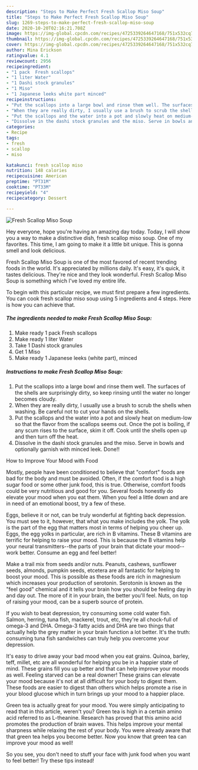 ```yaml
---
description: "Steps to Make Perfect Fresh Scallop Miso Soup"
title: "Steps to Make Perfect Fresh Scallop Miso Soup"
slug: 1269-steps-to-make-perfect-fresh-scallop-miso-soup
date: 2020-10-20T02:16:21.708Z
image: https://img-global.cpcdn.com/recipes/4725339264647168/751x532cq70/fresh-scallop-miso-soup-recipe-main-photo.jpg
thumbnail: https://img-global.cpcdn.com/recipes/4725339264647168/751x532cq70/fresh-scallop-miso-soup-recipe-main-photo.jpg
cover: https://img-global.cpcdn.com/recipes/4725339264647168/751x532cq70/fresh-scallop-miso-soup-recipe-main-photo.jpg
author: Mina Erickson
ratingvalue: 4.1
reviewcount: 2956
recipeingredient:
- "1 pack  Fresh scallops"
- "1 liter Water"
- "1 Dashi stock granules"
- "1 Miso"
- "1 Japanese leeks white part minced"
recipeinstructions:
- "Put the scallops into a large bowl and rinse them well. The surfaces of the shells are surprisingly dirty, so keep rinsing until the water no longer becomes cloudy."
- "When they are really dirty, I usually use a brush to scrub the shells when washing. Be careful not to cut your hands on the shells."
- "Put the scallops and the water into a pot and slowly heat on medium-low so that the flavor from the scallops seems out. Once the pot is boiling, if any scum rises to the surface, skim it off. Cook until the shells open up and then turn off the heat."
- "Dissolve in the dashi stock granules and the miso. Serve in bowls and optionally garnish with minced leek. Done!!"
categories:
- Recipe
tags:
- fresh
- scallop
- miso

katakunci: fresh scallop miso 
nutrition: 148 calories
recipecuisine: American
preptime: "PT31M"
cooktime: "PT33M"
recipeyield: "4"
recipecategory: Dessert

---
```



![Fresh Scallop Miso Soup](https://img-global.cpcdn.com/recipes/4725339264647168/751x532cq70/fresh-scallop-miso-soup-recipe-main-photo.jpg)

Hey everyone, hope you're having an amazing day today. Today, I will show you a way to make a distinctive dish, fresh scallop miso soup. One of my favorites. This time, I am going to make it a little bit unique. This is gonna smell and look delicious.



Fresh Scallop Miso Soup is one of the most favored of recent trending foods in the world. It's appreciated by millions daily. It's easy, it's quick, it tastes delicious. They're nice and they look wonderful. Fresh Scallop Miso Soup is something which I've loved my entire life.


To begin with this particular recipe, we must first prepare a few ingredients. You can cook fresh scallop miso soup using 5 ingredients and 4 steps. Here is how you can achieve that.

<!--inarticleads1-->

##### The ingredients needed to make Fresh Scallop Miso Soup:

1. Make ready 1 pack  Fresh scallops
1. Make ready 1 liter Water
1. Take 1 Dashi stock granules
1. Get 1 Miso
1. Make ready 1 Japanese leeks (white part), minced




<!--inarticleads2-->

##### Instructions to make Fresh Scallop Miso Soup:

1. Put the scallops into a large bowl and rinse them well. The surfaces of the shells are surprisingly dirty, so keep rinsing until the water no longer becomes cloudy.
1. When they are really dirty, I usually use a brush to scrub the shells when washing. Be careful not to cut your hands on the shells.
1. Put the scallops and the water into a pot and slowly heat on medium-low so that the flavor from the scallops seems out. Once the pot is boiling, if any scum rises to the surface, skim it off. Cook until the shells open up and then turn off the heat.
1. Dissolve in the dashi stock granules and the miso. Serve in bowls and optionally garnish with minced leek. Done!!




How to Improve Your Mood with Food


Mostly, people have been conditioned to believe that "comfort" foods are bad for the body and must be avoided. Often, if the comfort food is a high sugar food or some other junk food, this is true. Otherwise, comfort foods could be very nutritious and good for you. Several foods honestly do elevate your mood when you eat them. When you feel a little down and are in need of an emotional boost, try a few of these.

Eggs, believe it or not, can be truly wonderful at fighting back depression. You must see to it, however, that what you make includes the yolk. The yolk is the part of the egg that matters most in terms of helping you cheer up. Eggs, the egg yolks in particular, are rich in B vitamins. These B vitamins are terrific for helping to raise your mood. This is because the B vitamins help your neural transmitters--the parts of your brain that dictate your mood--work better. Consume an egg and feel better!

Make a trail mix from seeds and/or nuts. Peanuts, cashews, sunflower seeds, almonds, pumpkin seeds, etcetera are all fantastic for helping to boost your mood. This is possible as these foods are rich in magnesium which increases your production of serotonin. Serotonin is known as the "feel good" chemical and it tells your brain how you should be feeling day in and day out. The more of it in your brain, the better you'll feel. Nuts, on top of raising your mood, can be a superb source of protein.

If you wish to beat depression, try consuming some cold water fish. Salmon, herring, tuna fish, mackerel, trout, etc, they're all chock-full of omega-3 and DHA. Omega-3 fatty acids and DHA are two things that actually help the grey matter in your brain function a lot better. It's the truth: consuming tuna fish sandwiches can truly help you overcome your depression. 

It's easy to drive away your bad mood when you eat grains. Quinoa, barley, teff, millet, etc are all wonderful for helping you be in a happier state of mind. These grains fill you up better and that can help improve your moods as well. Feeling starved can be a real downer! These grains can elevate your mood because it's not at all difficult for your body to digest them. These foods are easier to digest than others which helps promote a rise in your blood glucose which in turn brings up your mood to a happier place.

Green tea is actually great for your mood. You were simply anticipating to read that in this article, weren't you? Green tea is high in a certain amino acid referred to as L-theanine. Research has proved that this amino acid promotes the production of brain waves. This helps improve your mental sharpness while relaxing the rest of your body. You were already aware that that green tea helps you become better. Now you know that green tea can improve your mood as well!

So you see, you don't need to stuff your face with junk food when you want to feel better! Try  these tips  instead!


